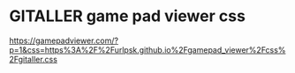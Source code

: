 # GITALLER game pad viewer css

https://gamepadviewer.com/?p=1&css=https%3A%2F%2Furlpsk.github.io%2Fgamepad_viewer%2Fcss%2Fgitaller.css